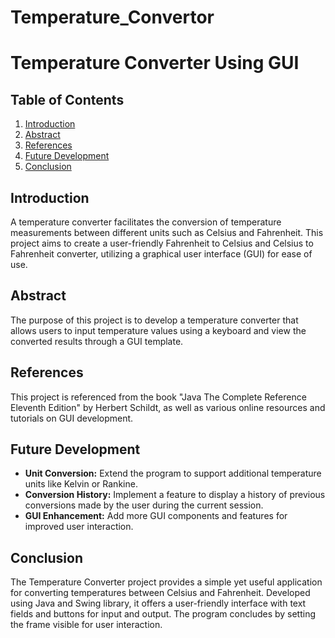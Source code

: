 # Temperature_Convertor

# Temperature Converter Using GUI

## Table of Contents
1. [Introduction](#introduction)
2. [Abstract](#abstract)
3. [References](#references)
4. [Future Development](#future-development)
5. [Conclusion](#conclusion)

## Introduction
A temperature converter facilitates the conversion of temperature measurements between different units such as Celsius and Fahrenheit. This project aims to create a user-friendly Fahrenheit to Celsius and Celsius to Fahrenheit converter, utilizing a graphical user interface (GUI) for ease of use.

## Abstract
The purpose of this project is to develop a temperature converter that allows users to input temperature values using a keyboard and view the converted results through a GUI template.

## References
This project is referenced from the book "Java The Complete Reference Eleventh Edition" by Herbert Schildt, as well as various online resources and tutorials on GUI development.

## Future Development
- **Unit Conversion:** Extend the program to support additional temperature units like Kelvin or Rankine.
- **Conversion History:** Implement a feature to display a history of previous conversions made by the user during the current session.
- **GUI Enhancement:** Add more GUI components and features for improved user interaction.

## Conclusion
The Temperature Converter project provides a simple yet useful application for converting temperatures between Celsius and Fahrenheit. Developed using Java and Swing library, it offers a user-friendly interface with text fields and buttons for input and output. The program concludes by setting the frame visible for user interaction.

